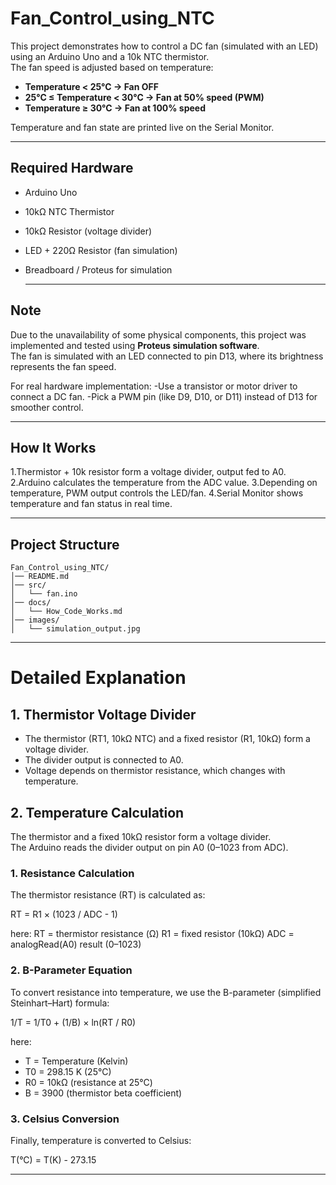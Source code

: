# Fan_Control_using_NTC

This project demonstrates how to control a DC fan (simulated with an LED) using an Arduino Uno and a 10k NTC thermistor.  
The fan speed is adjusted based on temperature:

- **Temperature < 25°C → Fan OFF**  
- **25°C ≤ Temperature < 30°C → Fan at 50% speed (PWM)**  
- **Temperature ≥ 30°C → Fan at 100% speed**  

Temperature and fan state are printed live on the Serial Monitor.

---

## Required Hardware 
- Arduino Uno
- 10kΩ NTC Thermistor
- 10kΩ Resistor (voltage divider)
- LED + 220Ω Resistor (fan simulation)
- Breadboard / Proteus for simulation

  ---
## Note

Due to the unavailability of some physical components, this project was implemented and tested using **Proteus simulation software**.  
The fan is simulated with an LED connected to pin D13, where its brightness represents the fan speed.  

For real hardware implementation:
-Use a transistor or motor driver to connect a DC fan.
-Pick a PWM pin (like D9, D10, or D11) instead of D13 for smoother control.

---

##  How It Works
1.Thermistor + 10k resistor form a voltage divider, output fed to A0.
2.Arduino calculates the temperature from the ADC value.
3.Depending on temperature, PWM output controls the LED/fan.
4.Serial Monitor shows temperature and fan status in real time.

---
## Project Structure
```
Fan_Control_using_NTC/
│── README.md
│── src/
│   └── fan.ino
│── docs/
│   └── How_Code_Works.md
│── images/
│   └── simulation_output.jpg
```
---
# Detailed Explanation

## 1. Thermistor Voltage Divider
- The thermistor (RT1, 10kΩ NTC) and a fixed resistor (R1, 10kΩ) form a voltage divider.  
- The divider output is connected to A0.  
- Voltage depends on thermistor resistance, which changes with temperature.

## 2. Temperature Calculation

The thermistor and a fixed 10kΩ resistor form a voltage divider.  
The Arduino reads the divider output on pin A0 (0–1023 from ADC).  

### 1. Resistance Calculation
The thermistor resistance (RT) is calculated as:

RT = R1 × (1023 / ADC - 1)

here:
RT = thermistor resistance (Ω)
R1 = fixed resistor (10kΩ)
ADC = analogRead(A0) result (0–1023)

### 2. B-Parameter Equation
To convert resistance into temperature, we use the B-parameter (simplified Steinhart–Hart) formula:

1/T = 1/T0 + (1/B) × ln(RT / R0)

here:
- T  = Temperature (Kelvin)
- T0 = 298.15 K (25°C)
- R0 = 10kΩ (resistance at 25°C)
- B  = 3900 (thermistor beta coefficient)

### 3. Celsius Conversion
Finally, temperature is converted to Celsius:

T(°C) = T(K) - 273.15

---

